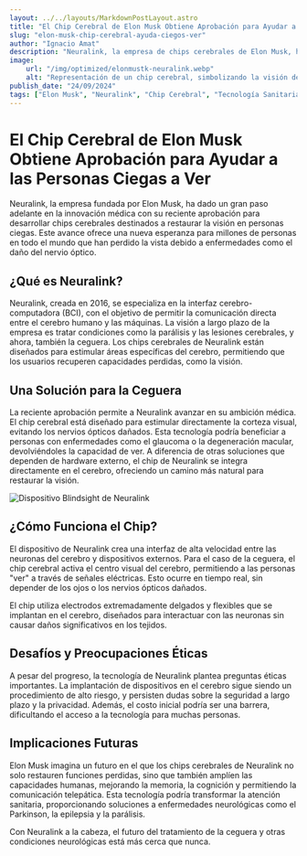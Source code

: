 ```yaml
---
layout: ../../layouts/MarkdownPostLayout.astro  
title: "El Chip Cerebral de Elon Musk Obtiene Aprobación para Ayudar a las Personas Ciegas a Ver"  
slug: "elon-musk-chip-cerebral-ayuda-ciegos-ver"  
author: "Ignacio Amat"  
description: "Neuralink, la empresa de chips cerebrales de Elon Musk, ha recibido aprobación para desarrollar implantes destinados a restaurar la visión en personas ciegas. Descubre cómo esta tecnología revolucionaria puede cambiar el futuro de la salud."  
image:  
    url: "/img/optimized/elonmustk-neuralink.webp"  
    alt: "Representación de un chip cerebral, simbolizando la visión de Neuralink de restaurar la vista."  
publish_date: "24/09/2024"
tags: ["Elon Musk", "Neuralink", "Chip Cerebral", "Tecnología Sanitaria", "Ceguera"]
---
```


# El Chip Cerebral de Elon Musk Obtiene Aprobación para Ayudar a las Personas Ciegas a Ver

Neuralink, la empresa fundada por Elon Musk, ha dado un gran paso adelante en la innovación médica con su reciente aprobación para desarrollar chips cerebrales destinados a restaurar la visión en personas ciegas. Este avance ofrece una nueva esperanza para millones de personas en todo el mundo que han perdido la vista debido a enfermedades como el daño del nervio óptico.

## ¿Qué es Neuralink?

Neuralink, creada en 2016, se especializa en la interfaz cerebro-computadora (BCI), con el objetivo de permitir la comunicación directa entre el cerebro humano y las máquinas. La visión a largo plazo de la empresa es tratar condiciones como la parálisis y las lesiones cerebrales, y ahora, también la ceguera. Los chips cerebrales de Neuralink están diseñados para estimular áreas específicas del cerebro, permitiendo que los usuarios recuperen capacidades perdidas, como la visión.

## Una Solución para la Ceguera

La reciente aprobación permite a Neuralink avanzar en su ambición médica. El chip cerebral está diseñado para estimular directamente la corteza visual, evitando los nervios ópticos dañados. Esta tecnología podría beneficiar a personas con enfermedades como el glaucoma o la degeneración macular, devolviéndoles la capacidad de ver. A diferencia de otras soluciones que dependen de hardware externo, el chip de Neuralink se integra directamente en el cerebro, ofreciendo un camino más natural para restaurar la visión.

![Dispositivo Blindsight de Neuralink](/img/optimized/neuralink-blindsight-device.webp "Elon Musk dispositivo Blindsight de Neuralink")

## ¿Cómo Funciona el Chip?

El dispositivo de Neuralink crea una interfaz de alta velocidad entre las neuronas del cerebro y dispositivos externos. Para el caso de la ceguera, el chip cerebral activa el centro visual del cerebro, permitiendo a las personas "ver" a través de señales eléctricas. Esto ocurre en tiempo real, sin depender de los ojos o los nervios ópticos dañados.

El chip utiliza electrodos extremadamente delgados y flexibles que se implantan en el cerebro, diseñados para interactuar con las neuronas sin causar daños significativos en los tejidos.

## Desafíos y Preocupaciones Éticas

A pesar del progreso, la tecnología de Neuralink plantea preguntas éticas importantes. La implantación de dispositivos en el cerebro sigue siendo un procedimiento de alto riesgo, y persisten dudas sobre la seguridad a largo plazo y la privacidad. Además, el costo inicial podría ser una barrera, dificultando el acceso a la tecnología para muchas personas.

## Implicaciones Futuras

Elon Musk imagina un futuro en el que los chips cerebrales de Neuralink no solo restauren funciones perdidas, sino que también amplíen las capacidades humanas, mejorando la memoria, la cognición y permitiendo la comunicación telepática. Esta tecnología podría transformar la atención sanitaria, proporcionando soluciones a enfermedades neurológicas como el Parkinson, la epilepsia y la parálisis.

Con Neuralink a la cabeza, el futuro del tratamiento de la ceguera y otras condiciones neurológicas está más cerca que nunca.


<style>
    article p + h2 {
    font-size: 1.5em;
    font-weight: bold;
    margin-top: 1.5em;
  }

      article ul + h2 {
    font-size: 1.5em;
    font-weight: bold;
    margin-top: 1.5em;
  }

  article h2 + h1 {
    font-size: 2em;
    font-weight: bold;
    margin-top: 1.5em;
  }

    article {
        text-wrap: pretty;
    }
    
    article h3 {
    font-weight: bold;
      font-size: 1.2em;
      margin-top: 1.5em;
    }

article p {
    margin: 10px 0;
}

article ul, article ol {
    list-style-type: circle;
    margin: 10px 0 10px 20px;
}

article li h4 {
    /* add soft light font */
    font-weight: lighter;
    font-style: italic;
}

article blockquote {
    border-left: 4px solid #ddd;
    padding-left: 15px;
    color: #666;
    margin: 20px 0;
    font-style: italic;
}

article p a {
  cursor: pointer;
  font-weight: bold; /* font-bold */
  text-decoration: underline; /* underline */
  color: #fafafa; /* text-gray-900 */
  background-color: transparent; /* Remove background color */
  border: none; /* Remove border */
  padding: 0; /* Remove padding */
  transition: all 0.2s ease-in-out; /* transition */
}

article p a:hover {
  color: rgba(234, 179, 8, 0.9); /* hover:text-yellow-500/90 */
}

article p a:focus {
    z-index: 10; /* focus:z-10 */
  outline: none; /* focus:outline-none */
  border-color: #e5e7eb; /* focus:ring-gray-200 */
  box-shadow: 0 0 0 2px #e5e7eb; /* focus:ring-2 */
  color: rgba(234, 179, 8, 0.9); /* focus:text-yellow-500/90 */
}

article code {
    background-color: #f5f5f5;
    padding: 2px 4px;
    border-radius: 4px;
    font-family: 'Courier New', Courier, monospace;
}

article pre {
    background-color: #f5f5f5;
    padding: 10px;
    border-radius: 4px;
    overflow-x auto;
}

@media (min-width: 601px) and (max-width: 1024px) {
    article {
        padding: 40px;
    }
}

@media (max-width: 600px) { 
    article {
      padding: 30px;
    }

 }
</style>